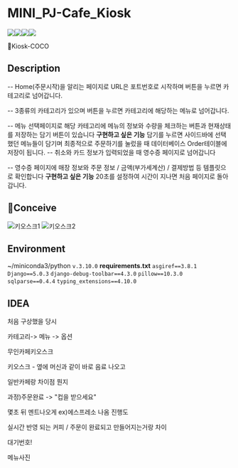 # MINI_PJ-Cafe_Kiosk
<img src ="https://img.shields.io/badge/Python-071D49?logo=Python&logoColor=white"/><img src="https://img.shields.io/badge/django-092E20?style=flat-square&logo=django&logoColor=white"/><img src="https://img.shields.io/badge/Bootstrapap-7952B3?style=flat-square&logo=bootstrap&logoColor=white"/><img src ="https://img.shields.io/badge/OpenAI-00A3E0?logo=OpenAI&logoColor=white"/>

🛒Kiosk-COCO

## Description

-- Home(주문시작)을 알리는 페이지로 URL은 포트번호로 시작하며 버튼을 누르면 카테고리로 넘어갑니다.

-- 3종류의 카테고리가 있으며 버튼을 누르면 카테고리에 해당하는 메뉴로 넘어갑니다.

-- 메뉴 선택페이지로 해당 카테고리에 메뉴의 정보와 수량을 체크하는 버튼과 현재상태를 저장하는 담기 버튼이 있습니다
**구현하고 싶은 기능**
담기를 누르면 사이드바에 선택했던 메뉴들이 담기며 최종적으로 주문하기를 눌렀을 때 데이터베이스 Order테이블에 저장이 됩니다.
-- 취소와 카드 정보가 입력되었을 때 영수증 페이지로 넘어갑니다

-- 영수증 페이지에 매장 정보와 주문 정보 / 금액(부가세계산) / 결제방법 등 템플릿으로 확인합니다
**구현하고 싶은 기능**
20초를 설정하여 시간이 지나면 처음 페이지로 돌아갑니다.

## 📝Conceive
![키오스크1](https://github.com/GordPark/MINI_PJ-Cafe_Kiosk/assets/134121857/87149987-837c-467f-83bf-98627ad4e228)
![키오스크2](https://github.com/GordPark/MINI_PJ-Cafe_Kiosk/assets/134121857/e44e8dbe-73a2-4ec8-98de-708589f10e26)


## Environment

~/miniconda3/python `v.3.10.0`
**requirements.txt**
`asgiref==3.8.1`
`Django==5.0.3`
`django-debug-toolbar==4.3.0`
`pillow==10.3.0`
`sqlparse==0.4.4`
`typing_extensions==4.10.0`

## IDEA

처음 구상했을 당시

카테고리-> 메뉴 -> 옵션

무인카페키오스크

키오스크 - 옆에 머신과 같이 바로 음료 나오고

일반카페랑 차이점 뭔지

과정)주문완료 -> "컵을 받으세요"

몇초 뒤 멘트나오게 ex)에스프레소 나옴 진행도

실시간 반영 되는 커피 / 주문이 완료되고 만들어지는거랑 차이

대기번호!

메뉴사진

